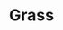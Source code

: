 ---
title: Grass
category: drawings
series: Peaking
year: 2017
image: peaking (1).jpg
size: 
materials: ink on magazine
---